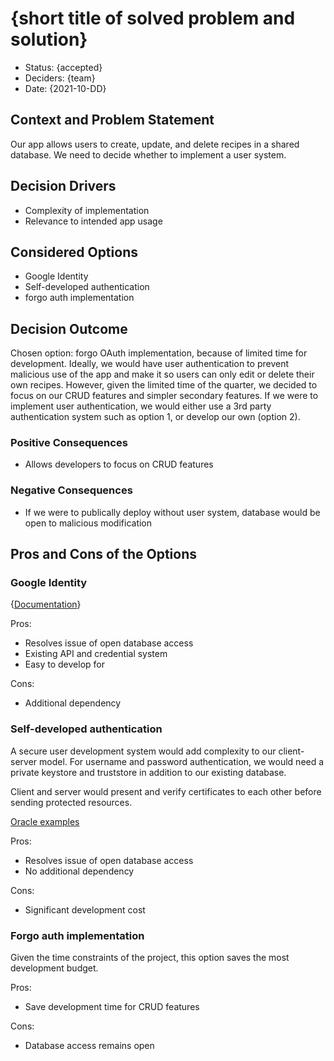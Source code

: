 # {short title of solved problem and solution}

* Status: {accepted} <!-- optional -->
* Deciders: {team} <!-- optional -->
* Date: {2021-10-DD} <!-- optional -->

## Context and Problem Statement

Our app allows users to create, update, and delete recipes in a shared database. We need to decide whether to implement a user system.

## Decision Drivers <!-- optional -->

* Complexity of implementation
* Relevance to intended app usage

## Considered Options

* Google Identity
* Self-developed authentication
* forgo auth implementation

## Decision Outcome

Chosen option: forgo OAuth implementation, because of limited time for development.
Ideally, we would have user authentication to prevent malicious use of the app and make it so users can only edit or delete their own recipes.
However, given the limited time of the quarter, we decided to focus on our CRUD features and simpler secondary features.
If we were to implement user authentication, we would either use a 3rd party authentication system such as option 1, or develop our own (option 2). 

### Positive Consequences <!-- optional -->

* Allows developers to focus on CRUD features

### Negative Consequences <!-- optional -->

* If we were to publically deploy without user system, database would be open to malicious modification

## Pros and Cons of the Options <!-- optional -->

### Google Identity

{[Documentation](https://developers.google.com/identity/sign-in/web/sign-in)<!-- optional -->}

Pros:
* Resolves issue of open database access 
* Existing API and credential system
* Easy to develop for

Cons:
* Additional dependency

### Self-developed authentication

A secure user development system would add complexity to our client-server model.
For username and password authentication, we would need a private keystore and truststore in addition to our existing database.

Client and server would present and verify certificates to each other before sending protected resources.

[Oracle examples](https://docs.oracle.com/cd/E17802_01/j2ee/j2ee/1.4/docs/tutorial-update2/doc/Security5.html)

Pros:
* Resolves issue of open database access 
* No additional dependency
  
Cons:
* Significant development cost

### Forgo auth implementation

Given the time constraints of the project, this option saves the most development budget.

Pros:
* Save development time for CRUD features

Cons:
* Database access remains open

<!-- markdownlint-disable-file MD013 -->
